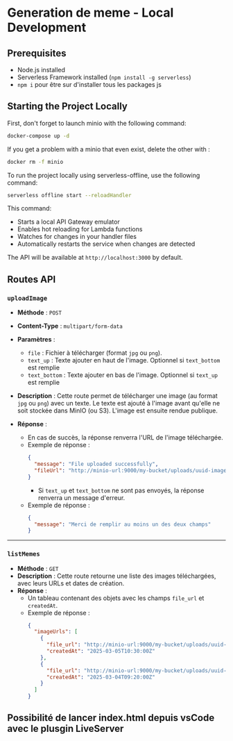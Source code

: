# Generation de meme - Local Development

## Prerequisites
- Node.js installed
- Serverless Framework installed (`npm install -g serverless`)
- `npm i` pour être sur d'installer tous les packages js

## Starting the Project Locally

First, don't forget to launch minio with the following command: 

```bash
docker-compose up -d
```

If you get a problem with a minio that even exist, delete the other with :

```bash
docker rm -f minio
```

To run the project locally using serverless-offline, use the following command:

```bash
serverless offline start --reloadHandler
```

This command:
- Starts a local API Gateway emulator
- Enables hot reloading for Lambda functions
- Watches for changes in your handler files
- Automatically restarts the service when changes are detected

The API will be available at `http://localhost:3000` by default.


## Routes API

### `uploadImage`
- **Méthode** : `POST`
- **Content-Type** : `multipart/form-data`
- **Paramètres** :
  - `file` : Fichier à télécharger (format `jpg` ou `png`).
  - `text_up` : Texte ajouter en haut de l'image. Optionnel si `text_bottom` est remplie
  - `text_bottom` : Texte ajouter en bas de l'image. Optionnel si `text_up` est remplie
- **Description** : Cette route permet de télécharger une image (au format `jpg` ou `png`) avec un texte. Le texte est ajouté à l'image avant qu'elle ne soit stockée dans MinIO (ou S3). L'image est ensuite rendue publique.

- **Réponse** : 
  - En cas de succès, la réponse renverra l'URL de l'image téléchargée.
  - Exemple de réponse :
    ```json
    {
      "message": "File uploaded successfully",
      "fileUrl": "http://minio-url:9000/my-bucket/uploads/uuid-image1.jpg"
    }
    ```
    - Si `text_up` et `text_bottom` ne sont pas envoyés, la réponse renverra un message d'erreur.
  - Exemple de réponse :
    ```json
    {
      "message": "Merci de remplir au moins un des deux champs" 
    }
    ```

---

### `listMemes`
- **Méthode** : `GET`
- **Description** : Cette route retourne une liste des images téléchargées, avec leurs URLs et dates de création.
- **Réponse** : 
  - Un tableau contenant des objets avec les champs `file_url` et `createdAt`.
  - Exemple de réponse :
    ```json
    {
      "imageUrls": [
        {
          "file_url": "http://minio-url:9000/my-bucket/uploads/uuid-image1.jpg",
          "createdAt": "2025-03-05T10:30:00Z"
        },
        {
          "file_url": "http://minio-url:9000/my-bucket/uploads/uuid-image2.jpg",
          "createdAt": "2025-03-04T09:20:00Z"
        }
      ]
    }
    ```

## Possibilité de lancer index.html depuis vsCode avec le plusgin LiveServer
